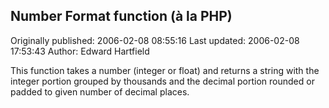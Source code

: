 ## Number Format function (à la PHP)

Originally published: 2006-02-08 08:55:16
Last updated: 2006-02-08 17:53:43
Author: Edward Hartfield

This function takes a number (integer or float) and returns a string with the integer portion grouped by thousands and the decimal portion rounded or padded to given number of decimal places.